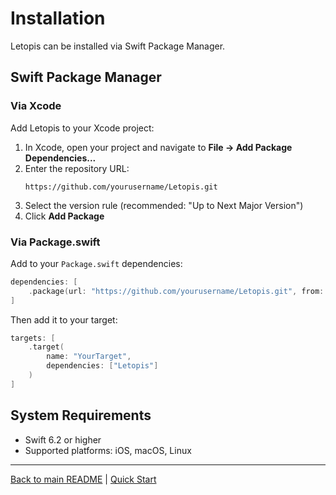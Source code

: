 # Installation

Letopis can be installed via Swift Package Manager.

## Swift Package Manager

### Via Xcode

Add Letopis to your Xcode project:

1. In Xcode, open your project and navigate to **File → Add Package Dependencies...**
2. Enter the repository URL:
   ```
   https://github.com/yourusername/Letopis.git
   ```
3. Select the version rule (recommended: "Up to Next Major Version")
4. Click **Add Package**

### Via Package.swift

Add to your `Package.swift` dependencies:

```swift
dependencies: [
    .package(url: "https://github.com/yourusername/Letopis.git", from: "1.0.0")
]
```

Then add it to your target:

```swift
targets: [
    .target(
        name: "YourTarget",
        dependencies: ["Letopis"]
    )
]
```

## System Requirements

- Swift 6.2 or higher
- Supported platforms: iOS, macOS, Linux

---

[Back to main README](../../README.md) | [Quick Start](quick-start.md)
